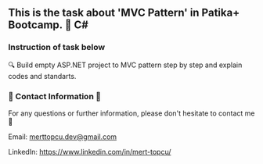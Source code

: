 ## This is the task about 'MVC Pattern' in Patika+ Bootcamp. :notebook: C#

### Instruction of task below 

:mag: Build empty ASP.NET project to MVC pattern step by step and explain codes and standarts.

### :incoming_envelope: Contact Information :incoming_envelope:

For any questions or further information, please don't hesitate to contact me :pray:

Email: merttopcu.dev@gmail.com

LinkedIn: https://www.linkedin.com/in/mert-topcu/

